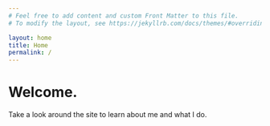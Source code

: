```yaml
---
# Feel free to add content and custom Front Matter to this file.
# To modify the layout, see https://jekyllrb.com/docs/themes/#overriding-theme-defaults

layout: home
title: Home
permalink: /
---
```


<div class="hometext">
    <h1>Welcome.</h1>
    <p>Take a look around the site to learn about me and what I do.</p>
</div>